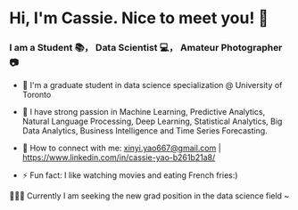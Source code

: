 # Hi, I'm Cassie. Nice to meet you! 👋 


### I am a Student 📚， Data Scientist 💻， Amateur Photographer 📷

- 🔭 I'm a graduate student in data science specialization @ University of Toronto

- 🌱 I have strong passion in Machine Learning, Predictive Analytics, Natural Language Processing, Deep Learning, Statistical Analytics, Big Data    Analytics, Business Intelligence and Time Series Forecasting.

- 📮 How to connect with me: xinyi.yao667@gmail.com | https://www.linkedin.com/in/cassie-yao-b261b21a8/

- ⚡ Fun fact: I like watching movies and eating French fries:) 


🙋🏻‍♀️ Currently I am seeking the new grad position in the data science field ~

